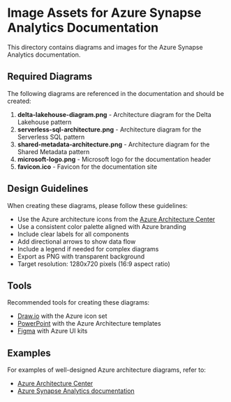 # Image Assets for Azure Synapse Analytics Documentation

This directory contains diagrams and images for the Azure Synapse Analytics documentation.

## Required Diagrams

The following diagrams are referenced in the documentation and should be created:

1. **delta-lakehouse-diagram.png** - Architecture diagram for the Delta Lakehouse pattern
2. **serverless-sql-architecture.png** - Architecture diagram for the Serverless SQL pattern
3. **shared-metadata-architecture.png** - Architecture diagram for the Shared Metadata pattern
4. **microsoft-logo.png** - Microsoft logo for the documentation header
5. **favicon.ico** - Favicon for the documentation site

## Design Guidelines

When creating these diagrams, please follow these guidelines:

- Use the Azure architecture icons from the [Azure Architecture Center](https://docs.microsoft.com/en-us/azure/architecture/icons/)
- Use a consistent color palette aligned with Azure branding
- Include clear labels for all components
- Add directional arrows to show data flow
- Include a legend if needed for complex diagrams
- Export as PNG with transparent background
- Target resolution: 1280x720 pixels (16:9 aspect ratio)

## Tools

Recommended tools for creating these diagrams:

- [Draw.io](https://app.diagrams.net/) with the Azure icon set
- [PowerPoint](https://www.microsoft.com/microsoft-365/powerpoint) with the Azure Architecture templates
- [Figma](https://www.figma.com/) with Azure UI kits

## Examples

For examples of well-designed Azure architecture diagrams, refer to:

- [Azure Architecture Center](https://docs.microsoft.com/en-us/azure/architecture/)
- [Azure Synapse Analytics documentation](https://docs.microsoft.com/en-us/azure/synapse-analytics/)
